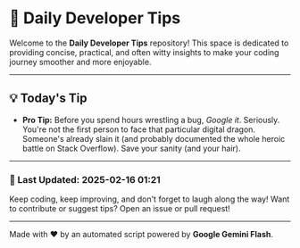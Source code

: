 
# 🌟 Daily Developer Tips

Welcome to the **Daily Developer Tips** repository! This space is dedicated to providing concise, practical, and often witty insights to make your coding journey smoother and more enjoyable.

---

## 💡 Today's Tip

- **Pro Tip:**  Before you spend hours wrestling a bug,  *Google it*. Seriously.  You're not the first person to face that particular digital dragon.  Someone's already slain it (and probably documented the whole heroic battle on Stack Overflow). Save your sanity (and your hair).

---

### 📅 Last Updated: 2025-02-16 01:21

Keep coding, keep improving, and don't forget to laugh along the way! Want to contribute or suggest tips? Open an issue or pull request!

---

Made with ❤️ by an automated script powered by **Google Gemini Flash**.
